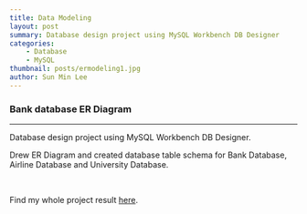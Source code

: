 ```yaml
---
title: Data Modeling
layout: post
summary: Database design project using MySQL Workbench DB Designer
categories:
    - Database
    - MySQL
thumbnail: posts/ermodeling1.jpg
author: Sun Min Lee
---
```

<h3> Bank database ER Diagram </h3>
<hr />



<p> Database design project using MySQL Workbench DB Designer.</p>
<p> Drew ER Diagram and created database table schema for Bank Database, Airline Database and University Database.</p>
  <br>

<p> Find my whole project result <a href = "https://github.com/sunminkr/Univ/tree/master/Univ/DB/ER%20Modeling">here</a>.<p>
